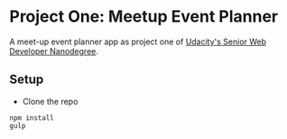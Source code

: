 # Project One: Meetup Event Planner
A meet-up event planner app as project one of [Udacity's Senior Web Developer Nanodegree](https://www.udacity.com/course/senior-web-developer-nanodegree-by-google--nd802#).

## Setup

- Clone the repo
```
npm install
gulp
```
